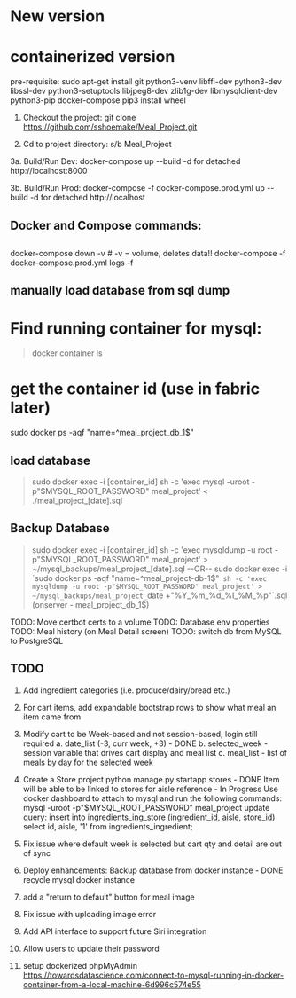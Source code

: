 
# New version
# containerized version

pre-requisite:
sudo apt-get install git python3-venv libffi-dev python3-dev libssl-dev python3-setuptools libjpeg8-dev zlib1g-dev libmysqlclient-dev python3-pip docker-compose
pip3 install wheel

1. Checkout the project:
  git clone https://github.com/sshoemake/Meal_Project.git

2. Cd to project directory: s/b Meal_Project

3a. Build/Run Dev:
  docker-compose up --build
    -d for detached
    http://localhost:8000

3b. Build/Run Prod:
  docker-compose -f docker-compose.prod.yml up --build
    -d for detached
    http://localhost

## Docker and Compose commands:
##
docker-compose down -v # -v = volume, deletes data!!
docker-compose -f docker-compose.prod.yml logs -f


## manually load database from sql dump
# Find running container for mysql:
>docker container ls

# get the container id (use in fabric later)
sudo docker ps -aqf "name=^meal_project_db_1$"

## load database
>sudo docker exec -i [container_id] sh -c 'exec mysql -uroot -p"$MYSQL_ROOT_PASSWORD" meal_project' < ./meal_project_[date].sql

## Backup Database
>sudo docker exec -i [container_id] sh -c 'exec mysqldump -u root -p"$MYSQL_ROOT_PASSWORD" meal_project' > ~/mysql_backups/meal_project_[date].sql
--OR--
>sudo docker exec -i `sudo docker ps -aqf "name=^meal_project-db-1$"` sh -c 'exec mysqldump -u root -p"$MYSQL_ROOT_PASSWORD" meal_project' > ~/mysql_backups/meal_project_`date +"%Y_%m_%d_%I_%M_%p"`.sql
  (onserver - meal_project_db_1$)

TODO: Move certbot certs to a volume
TODO: Database env properties
TODO: Meal history (on Meal Detail screen)
TODO: switch db from MySQL to PostgreSQL

## TODO
1. Add ingredient categories (i.e. produce/dairy/bread etc.)
2. For cart items, add expandable bootstrap rows to show what meal an item came from
3. Modify cart to be Week-based and not session-based, login still required
    a. date_list (-3, curr week, +3) - DONE
    b. selected_week - session variable that drives cart display and meal list
    c. meal_list - list of meals by day for the selected week
4. Create a Store project
    python manage.py startapp stores - DONE
    Item will be able to be linked to stores for aisle reference - In Progress
    Use docker dashboard to attach to mysql and run the following commands:
    mysql -uroot -p"$MYSQL_ROOT_PASSWORD" meal_project
    update query:
    insert into ingredients_ing_store (ingredient_id, aisle, store_id) 
    select id, aisle, '1' from ingredients_ingredient;
    
5. Fix issue where default week is selected but cart qty and detail are out of sync
6. Deploy enhancements:
    Backup database from docker instance - DONE
    recycle mysql docker instance
7. add a "return to default" button for meal image
8. Fix issue with uploading image error
9. Add API interface to support future Siri integration
10. Allow users to update their password
11. setup dockerized phpMyAdmin
    https://towardsdatascience.com/connect-to-mysql-running-in-docker-container-from-a-local-machine-6d996c574e55
